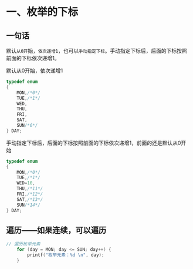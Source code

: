 # 一、枚举的下标
## 一句话
默认`从0开`始，`依次递增1`，也可以`手动指定下标`。手动指定下标后，后面的下标按照前面的下标依次递增1。

默认从0开始，依次递增1
```c
typedef enum
{
    MON,/*0*/
    TUE,/*1*/
    WED,
    THU,
    FRI,
    SAT,
    SUN/*6*/
} DAY;

```

手动指定下标后，后面的下标按照前面的下标依次递增1，前面的还是默认从0开始
```c
typedef enum
{
    MON,/*0*/
    TUE,/*1*/
    WED=10,
    THU,/*11*/
    FRI,/*12*/
    SAT,/*13*/
    SUN/*14*/
} DAY;
```

## 遍历——如果连续，可以遍历
```c
// 遍历枚举元素
    for (day = MON; day <= SUN; day++) {
        printf("枚举元素：%d \n", day);
    }
```

